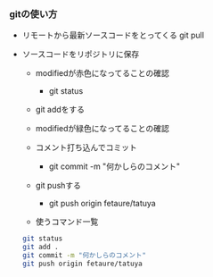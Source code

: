 ### gitの使い方

- リモートから最新ソースコードをとってくる
git pull


- ソースコードをリポジトリに保存
    - modifiedが赤色になってることの確認
        - git status
    - git addをする
    - modifiedが緑色になってることの確認
    - コメント打ち込んでコミット
        - git commit -m "何かしらのコメント"
    - git pushする
        - git push origin fetaure/tatuya


    - 使うコマンド一覧
    ```bash
    git status
    git add .
    git commit -m "何かしらのコメント"
    git push origin fetaure/tatuya
    ```